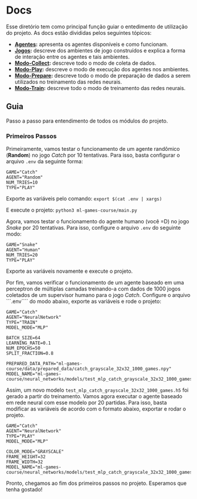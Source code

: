# Docs

Esse diretório tem como principal função guiar o entedimento de utilização do projeto. As docs estão divididas pelos seguintes tópicos:

- **[Agentes](docs/Agentes.md):** apresenta os agentes disponíveis e como funcionam.
- **[Jogos](docs/Jogos.md):** descreve dos ambientes de jogo construídos e explica a forma de interação entre os agentes e tais ambientes.  
- **[Modo-Collect](docs/Modo-Collect.md):** descreve todo o modo de coleta de dados.
- **[Modo-Play](docs/Modo-Play.md):** descreve o modo de execução dos agentes nos ambientes.
- **[Modo-Prepare](docs/Modo-Prepare.md):** descreve todo o modo de preparação de dados a serem utilizados no treinamento das redes neurais.
- **[Modo-Train](docs/Modo-Train.md):** descreve todo o modo de treinamento das redes neurais.

## Guia

Passo a passo para entendimento de todos os módulos do projeto.

### Primeiros Passos

Primeiramente, vamos testar o funcionamento de um agente randômico (**Random**) no jogo _Catch_ por 10 tentativas. Para isso, basta configurar o arquivo ```.env``` da seguinte forma:

```
GAME="Catch"
AGENT="Random"
NUM_TRIES=10
TYPE="PLAY"
```

Exporte as variáveis pelo comando: ```export $(cat .env | xargs)```

E execute o projeto: ```python3 ml-games-course/main.py```

Agora, vamos testar o funcionamento do agente humano (você =D) no jogo _Snake_ por 20 tentativas. Para isso, configure o arquivo ```.env``` do seguinte modo:

```
GAME="Snake"
AGENT="Human"
NUM_TRIES=20
TYPE="PLAY"
```

Exporte as variáveis novamente e execute o projeto.

Por fim, vamos verificar o funcionamento de um agente baseado em uma perceptron de múltiplas camadas treinando-a com dados de 1000 jogos coletados de um supervisor humano para o jogo _Catch_. Configure o arquivo ```.env```` do modo abaixo, exporte as variáveis e rode o projeto:

```
GAME="Catch"
AGENT="NeuralNetwork"
TYPE="TRAIN"
MODEL_MODE="MLP"

BATCH_SIZE=64
LEARNING_RATE=0.1
NUM_EPOCHS=50
SPLIT_FRACTION=0.8

PREPARED_DATA_PATH="ml-games-course/data/prepared_data/catch_grayscale_32x32_1000_games.npy"
MODEL_NAME="ml-games-course/neural_networks/models/test_mlp_catch_grayscale_32x32_1000_games.h5"
```

Assim, um novo modelo ```test_mlp_catch_grayscale_32x32_1000_games.h5``` foi gerado a partir do treinamento. Vamos agora executar o agente baseado em rede neural com esse modelo por 20 partidas. Para isso, basta modificar as variáveis de acordo com o formato abaixo, exportar e rodar o projeto.

```
GAME="Catch"
AGENT="NeuralNetwork"
TYPE="PLAY"
MODEL_MODE="MLP"

COLOR_MODE="GRAYSCALE"
FRAME_HEIGHT=32
FRAME_WIDTH=32
MODEL_NAME="ml-games-course/neural_networks/models/test_mlp_catch_grayscale_32x32_1000_games.h5"
```

Pronto, chegamos ao fim dos primeiros passos no projeto. Esperamos que tenha gostado!

